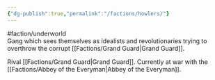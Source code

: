 ```yaml
---
{"dg-publish":true,"permalink":"/factions/howlers/"}
---
```


#faction/underworld  
Gang which sees themselves as idealists and revolutionaries trying to overthrow the corrupt [[Factions/Grand Guard\|Grand Guard]].

Rival [[Factions/Grand Guard\|Grand Guard]]. Currently at war with the [[Factions/Abbey of the Everyman\|Abbey of the Everyman]].
